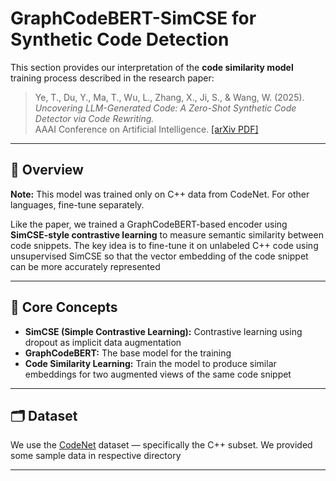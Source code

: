 # GraphCodeBERT-SimCSE for Synthetic Code Detection

This section provides our interpretation of the **code similarity model** training process described in the research paper:

> Ye, T., Du, Y., Ma, T., Wu, L., Zhang, X., Ji, S., & Wang, W. (2025).  
> *Uncovering LLM-Generated Code: A Zero-Shot Synthetic Code Detector via Code Rewriting.*  
> AAAI Conference on Artificial Intelligence. [[arXiv PDF]](https://doi.org/10.48550/arXiv.2405.16133)

---

## 📌 Overview
**Note:** This model was trained only on C++ data from CodeNet. For other languages, fine-tune separately.

Like the paper, we trained a GraphCodeBERT-based encoder using **SimCSE-style contrastive learning** to measure semantic similarity between code snippets. The key idea is to fine-tune it on unlabeled C++ code using unsupervised SimCSE so that the vector embedding of the code snippet can be more accurately represented

---

## 🧠 Core Concepts

- **SimCSE (Simple Contrastive Learning):** Contrastive learning using dropout as implicit data augmentation
- **GraphCodeBERT:** The base model for the training
- **Code Similarity Learning:** Train the model to produce similar embeddings for two augmented views of the same code snippet

---

## 🗂 Dataset

We use the [CodeNet](https://developer.ibm.com/data/project-codenet/) dataset — specifically the C++ subset. We provided some sample data in respective directory

---